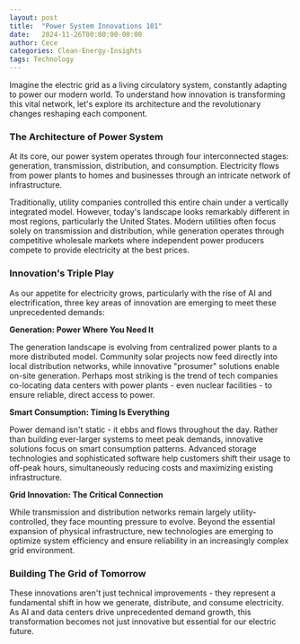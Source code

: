 ```yaml
---
layout: post
title:  "Power System Innovations 101"
date:   2024-11-26T00:00:00-00:00
author: Cece
categories: Clean-Energy-Insights
tags: Technology
---
```


Imagine the electric grid as a living circulatory system, constantly adapting to power our modern world. To understand how innovation is transforming this vital network, let's explore its architecture and the revolutionary changes reshaping each component.

### The Architecture of Power System

At its core, our power system operates through four interconnected stages: generation, transmission, distribution, and consumption. Electricity flows from power plants to homes and businesses through an intricate network of infrastructure.

Traditionally, utility companies controlled this entire chain under a vertically integrated model. However, today's landscape looks remarkably different in most regions, particularly the United States. Modern utilities often focus solely on transmission and distribution, while generation operates through competitive wholesale markets where independent power producers compete to provide electricity at the best prices.

### Innovation's Triple Play

As our appetite for electricity grows, particularly with the rise of AI and electrification, three key areas of innovation are emerging to meet these unprecedented demands:

**Generation: Power Where You Need It**

The generation landscape is evolving from centralized power plants to a more distributed model. Community solar projects now feed directly into local distribution networks, while innovative "prosumer" solutions enable on-site generation. Perhaps most striking is the trend of tech companies co-locating data centers with power plants - even nuclear facilities - to ensure reliable, direct access to power.

**Smart Consumption: Timing Is Everything**

Power demand isn't static - it ebbs and flows throughout the day. Rather than building ever-larger systems to meet peak demands, innovative solutions focus on smart consumption patterns. Advanced storage technologies and sophisticated software help customers shift their usage to off-peak hours, simultaneously reducing costs and maximizing existing infrastructure.

**Grid Innovation: The Critical Connection**

While transmission and distribution networks remain largely utility-controlled, they face mounting pressure to evolve. Beyond the essential expansion of physical infrastructure, new technologies are emerging to optimize system efficiency and ensure reliability in an increasingly complex grid environment.

### Building The Grid of Tomorrow

These innovations aren't just technical improvements - they represent a fundamental shift in how we generate, distribute, and consume electricity. As AI and data centers drive unprecedented demand growth, this transformation becomes not just innovative but essential for our electric future.
